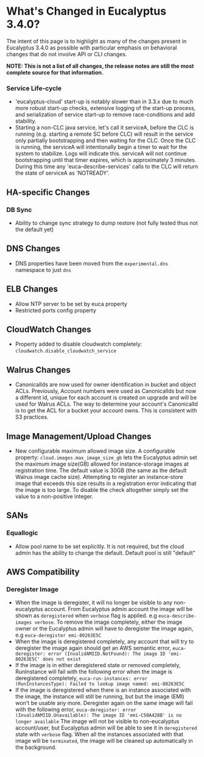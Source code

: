 # What's Changed in Eucalyptus 3.4.0?

The intent of this page is to highlight as many of the changes present in Eucalyptus 3.4.0 as possible with particular emphasis on behavioral changes that do not involve API or CLI changes.

**NOTE: This is not a list of all changes, the release notes are still the most complete source for that information.**

### Service Life-cycle
* 'eucalyptus-cloud' start-up is notably slower than in 3.3.x due to much more robust start-up checks, extensive logging of the start-up process, and serialization of service start-up to remove race-conditions and add stability.
* Starting a non-CLC java service, let's call it serviceA, before the CLC is running (e.g. starting a remote SC before CLC) will result in the service only partially bootstrapping and then waiting for the CLC. Once the CLC is running, the serviceA will intentionally begin a timer to wait for the system to stabilize. Logs will indicate this. serviceA will not continue bootstrapping until that timer expires, which is approximately 3 minutes. During this time any 'euca-describe-services' calls to the CLC will return the state of serviceA as 'NOTREADY'.

## HA-specific Changes

### DB Sync
* Ability to change sync strategy to dump restore (not fully tested thus not the default yet)

## DNS Changes
* DNS properties have been moved from the ```experimental.dns``` namespace to just ```dns```

## ELB Changes
* Allow NTP server to be set by euca property
* Restricted ports config property

## CloudWatch Changes
* Property added to disable cloudwatch completely: ```cloudwatch.disable_cloudwatch_service```

## Walrus Changes
* CanonicalIds are now used for owner identification in bucket and object ACLs. Previously, Account numbers were used as CanonicalIds but now a different id, unique for each account is created on upgrade and will be used for Walrus ACLs. The way to determine your account's CanonicalId is to get the ACL for a bucket your account owns. This is consistent with S3 practices.

## Image Management/Upload Changes
* New configurable maximum allowed image size. A configurable property: ```cloud.images.max_image_size_gb``` lets the Eucalyptus admin set the maximum image size(GB) allowed for instance-storage images at registration time. The default value is 30GB (the same as the default Walrus image cache size). Attempting to register an instance-store image that exceeds this size results in a registration error indicating that the image is too large. To disable the check altogether simply set the value to a non-positive integer.

## SANs
### Equallogic
* Allow pool name to be set explicitly. It is not required, but the cloud admin has the ability to change the default. Default pool is still "default"

## AWS Compatibility
### Deregister Image
* When the image is deregister, it will no longer be visible to any non-eucalyptus account. From Eucalyptus admin account the image will be shown as ``deregistered`` when ``verbose`` flag is applied. e.g ``euca-describe-images verbose``. To remove the image completely, either the image owner or the Eucalyptus admin will have to deregister the image again, e.g ``euca-deregister emi-80263E5C``
* When the image is deregistered completely, any account that will try to deregister the image again should get an AWS semantic error,
``euca-deregister: error (InvalidAMIID.NotFound): The image ID 'emi-80263E5C' does not exist``
* If the image is in either deregistered state or removed completely, RunInstance will fail with the following error when the image is deregistered completely,
``euca-run-instances: error (RunInstancesType): Failed to lookup image named: emi-80263E5C``
* If the image is deregistered when there is an instance associated with the image, the instance will still be running, but but the image (EMI) won't be usable any more. Deregister again on the same image will fail with the following error,
``euca-deregister: error (InvalidAMIID.Unavailable): The image ID 'emi-C50A428B' is no longer available``
The image will not be visible to non-eucalyptus account/user, but Eucalyptus admin will be able to see it in ``deregistered`` state with ``verbose`` flag. When all the instances associated with that image will be ``terminated``, the image will be cleaned up automatically in the background.
